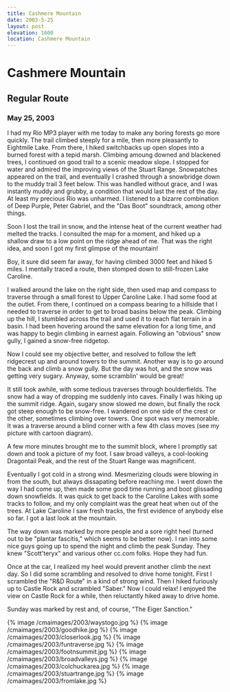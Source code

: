 ```yaml
---
title: Cashmere Mountain
date: 2003-5-25
layout: post
elevation: 1600
location: Cashmere Mountain
---
```


<h1>Cashmere Mountain</h1>
<h2>Regular Route</h2>
<h3>May 25, 2003</h3>

I had my Rio MP3 player with me today to make any boring forests go more quickly.
The trail climbed steeply for a mile, then more pleasantly to Eightmile Lake.
From there, I hiked switchbacks up open slopes into a burned forest with
a tepid marsh. Climbing amoung downed and blackened trees, I continued on
good trail to a scenic meadow slope. I stopped for water and admired the improving
views of the Stuart Range. Snowpatches appeared on the trail, and eventually I
crashed through a snowbridge down to the muddy trail 3 feet below. This was
handled without grace, and I was instantly muddy and grubby, a condition that
would last the rest of the day. At least my precious Rio was unharmed. I listened
to a bizarre combination of Deep Purple, Peter Gabriel, and the "Das Boot" soundtrack,
among other things.


Soon I lost the trail in snow, and the intense heat of the current weather had melted
the tracks. I consulted the map for a moment, and hiked up a shallow draw to a low point
on the ridge ahead of me. That was the right idea, and soon I got my first glimpse
of the mountain!


Boy, it sure did seem far away, for having climbed 3000 feet and hiked 5 miles.
I mentally traced a route, then stomped down to still-frozen Lake Caroline.


I walked around the lake on the right side, then used map and compass to traverse
through a small forest to Upper Caroline Lake. I had some food at the outlet.
From there, I continued on a compass bearing to a hillside that I needed to traverse
in order to get to broad basins below the peak. Climbing up the hill, I stumbled
across the trail and used it to reach flat terrain in a basin. I had been hovering
around the same elevation for a long time, and was happy to begin climbing 
in earnest again. Following an "obvious" snow gully, I gained a snow-free ridgetop.


Now I could see my objective better, and resolved to follow the left ridgecrest
up and around towers to the summit. Another way is to go around the back and climb
a snow gully. But the day was hot, and the snow was getting very sugary. Anyway,
some scramblin' would be great!


It still took awhile, with some tedious traverses through boulderfields. The
snow had a way of dropping me suddenly into caves. Finally I was hiking up the
summit ridge. Again, sugary snow slowed me down, but finally the rock got steep
enough to be snow-free. I wandered on one side of the crest or the other, sometimes
climbing over towers. One spot was very memorable. It was a traverse around a blind
corner with a few 4th class moves (see my picture with cartoon diagram).


A few more minutes brought me to the summit block, where I promptly sat down and
took a picture of my foot. I saw broad valleys, a cool-looking Dragontail
Peak, and the rest of the Stuart Range was magnificent.



Eventually I got cold in a strong wind. Mesmerizing clouds were blowing in from the
south, but always dissapating before reaching me. I went down the way I had come
up, then made some good time running and boot glissading down snowfields. It was
quick to get back to the Caroline Lakes with some tracks to follow, and my only
complaint was the great heat when out of the trees. At Lake Caroline I saw fresh
tracks, the first evidence of anybody else so far. I got a last look 
at the mountain.


The way down was marked by more people and a sore right heel (turned out to be
"plantar fascitis," which seems to be better now). I ran into some nice guys
going up to spend the night and climb the peak Sunday. They knew "Scott'teryx"
and various other cc.com folks. Hope they had fun.


Once at the car, I realized my heel would prevent another climb the next day.
So I did some scrambling and resolved to drive home tonight. First I scrambled
the "R&D Route" in a kind of strong wind. Then I hiked furiously up to
Castle Rock and scrambled "Saber." Now I could relax! I enjoyed the view on
Castle Rock for a while, then reluctantly hiked away to drive home.


Sunday was marked by rest and, of course, "The Eiger Sanction."




{% image /cmaimages/2003/waystogo.jpg %}
{% image /cmaimages/2003/goodhike.jpg %}
{% image /cmaimages/2003/closerlook.jpg %}
{% image /cmaimages/2003/funtraverse.jpg %}
{% image /cmaimages/2003/footnsummit.jpg %}
{% image /cmaimages/2003/broadvalleys.jpg %}
{% image /cmaimages/2003/colchuckarea.jpg %}
{% image /cmaimages/2003/stuartrange.jpg %}
{% image /cmaimages/2003/fromlake.jpg %}


